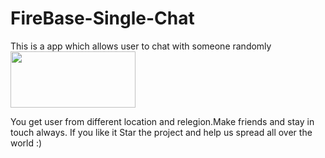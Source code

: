 # FireBase-Single-Chat
This is a app which allows user to chat with someone randomly
<br/>
<a href="https://play.google.com/store/apps/details?id=InstiMessage"><img src="https://play.google.com/intl/en_us/badges/images/generic/en_badge_web_generic.png" width ="200px" height = "90px"/></a>

You get user from different location and relegion.Make friends and stay in touch always.
If you like it Star the project and help us spread all over the world :)
